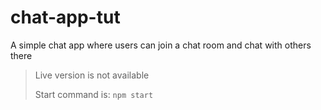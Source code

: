 # chat-app-tut

A simple chat app where users can join a chat room and chat with others there


> Live version is not available
> 
> Start command is: `npm start`


